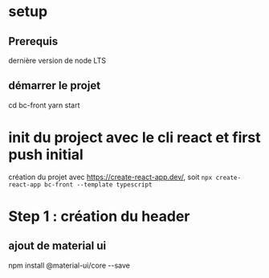 # setup 
## Prerequis 
dernière version de node LTS 

## démarrer le projet
cd bc-front
yarn start 

# init du project avec le cli react et first push initial 
création du projet avec https://create-react-app.dev/, soit
```npx create-react-app bc-front --template typescript```




# Step 1 : création du header
## ajout de material ui 
npm install @material-ui/core --save
